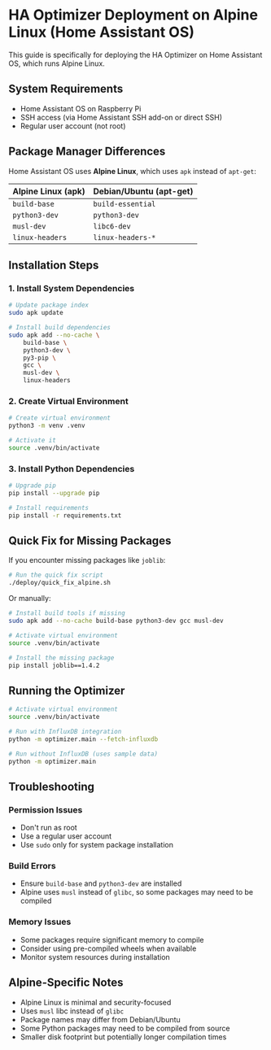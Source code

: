 # HA Optimizer Deployment on Alpine Linux (Home Assistant OS)

This guide is specifically for deploying the HA Optimizer on Home Assistant OS, which runs Alpine Linux.

## System Requirements

- Home Assistant OS on Raspberry Pi
- SSH access (via Home Assistant SSH add-on or direct SSH)
- Regular user account (not root)

## Package Manager Differences

Home Assistant OS uses **Alpine Linux**, which uses `apk` instead of `apt-get`:

| Alpine Linux (apk) | Debian/Ubuntu (apt-get) |
|-------------------|------------------------|
| `build-base` | `build-essential` |
| `python3-dev` | `python3-dev` |
| `musl-dev` | `libc6-dev` |
| `linux-headers` | `linux-headers-*` |

## Installation Steps

### 1. Install System Dependencies

```bash
# Update package index
sudo apk update

# Install build dependencies
sudo apk add --no-cache \
    build-base \
    python3-dev \
    py3-pip \
    gcc \
    musl-dev \
    linux-headers
```

### 2. Create Virtual Environment

```bash
# Create virtual environment
python3 -m venv .venv

# Activate it
source .venv/bin/activate
```

### 3. Install Python Dependencies

```bash
# Upgrade pip
pip install --upgrade pip

# Install requirements
pip install -r requirements.txt
```

## Quick Fix for Missing Packages

If you encounter missing packages like `joblib`:

```bash
# Run the quick fix script
./deploy/quick_fix_alpine.sh
```

Or manually:

```bash
# Install build tools if missing
sudo apk add --no-cache build-base python3-dev gcc musl-dev

# Activate virtual environment
source .venv/bin/activate

# Install the missing package
pip install joblib==1.4.2
```

## Running the Optimizer

```bash
# Activate virtual environment
source .venv/bin/activate

# Run with InfluxDB integration
python -m optimizer.main --fetch-influxdb

# Run without InfluxDB (uses sample data)
python -m optimizer.main
```

## Troubleshooting

### Permission Issues
- Don't run as root
- Use a regular user account
- Use `sudo` only for system package installation

### Build Errors
- Ensure `build-base` and `python3-dev` are installed
- Alpine uses `musl` instead of `glibc`, so some packages may need to be compiled

### Memory Issues
- Some packages require significant memory to compile
- Consider using pre-compiled wheels when available
- Monitor system resources during installation

## Alpine-Specific Notes

- Alpine Linux is minimal and security-focused
- Uses `musl` libc instead of `glibc`
- Package names may differ from Debian/Ubuntu
- Some Python packages may need to be compiled from source
- Smaller disk footprint but potentially longer compilation times
